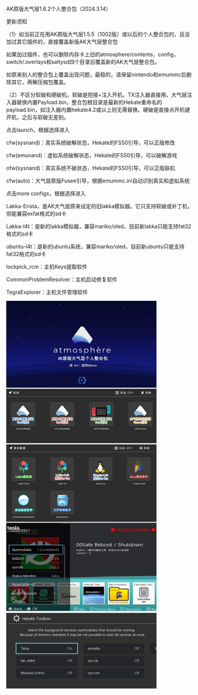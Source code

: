 AK原版大气层1.6.2个人整合包（2024.3.14）

更新须知

（1）如当前正在用AK原版大气层1.5.5（1002版）或以后的个人整合包的，且没加过其它插件的，直接覆盖新版AK大气层整合包

如果加过插件，也可以删除内存卡上旧的atmosphere/contents，config，switch/.overlays和saltysd四个目录后覆盖新的AK大气层整合包。

如原来别人的整合包上覆盖出现问题，最稳的，请保留nintendo和emummc后删除其它，再解压缩包覆盖。

（2）不区分软破和硬破机，软破是短接+注入开机，TX注入器直接用，大气层注入器替换内置Payload.bin，整合包根目录是最新的Hekate重命名的payload.bin，如注入器内置hekate4.2或以上则无需替换。硬破是直接点开机键开机，之后与软破无差别。

点击launch，根据选择进入

cfw(sysnand)：真实系统破解状态，Hekate的FSS0引导，可以正版修改

cfw(emunand)：虚拟系统破解状态，Hekate的FSS0引导，可以破解游戏

ofw(sysnand)：真实系统不破状态，Hekate的FSS0引导，可以正版联机

cfw(auto)：大气层原版Fusee引导，根据emummc.ini自动识别真实和虚拟系统

点击more configs，根据选择进入

Lakka-Erista，是AK大气层原来设定的旧lakka模拟器。它只支持软破或补丁机，但能兼容exfat格式的sd卡

Lakka-l4t：是新的lakka模拟器，兼容mariko/oled，目前新lakka只能支持fat32格式的sd卡

ubuntu-l4t：是新的ubuntu系统，兼容mariko/oled，目前新ubuntu只能支持fat32格式的sd卡

lockpick_rcm：主机Keys提取软件

CommonProblemResolver：主机启动修复软件

TegraExplorer：主机文件管理软件

<img src="https://github.com/AK478BB/AK-Atmosphere/blob/master/AK_ATM_1.5.1_0329.jpg?raw=true" align="center" width="80%" />

